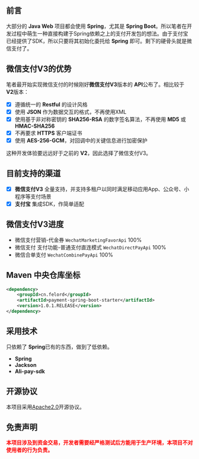 ## 前言
大部分的 **Java Web** 项目都会使用 **Spring**，尤其是 **Spring Boot**。所以笔者在开发过程中萌生一种直接构建于Spring依赖之上的支付开发包的想法。由于支付宝已经提供了SDK，所以只要将其初始化委托给 **Spring** 即可。剩下的硬骨头就是微信支付了。

## 微信支付V3的优势

笔者最开始实现微信支付的时候刚好**微信支付V3**版本的 **API**公布了。相比较于 **V2**版本：

- [x] 遵循统一的 **Restful** 的设计风格
- [x] 使用 **JSON** 作为数据交互的格式，不再使用XML
- [x] 使用基于非对称密钥的 **SHA256-RSA** 的数字签名算法，不再使用 **MD5** 或 **HMAC-SHA256**
- [x] 不再要求 **HTTPS** 客户端证书
- [x] 使用 **AES-256-GCM**，对回调中的关键信息进行加密保护

这种开发体验要远远好于之前的 **V2**，因此选择了微信支付V3。

## 目前支持的渠道

- [x] **微信支付V3** 全量支持，并支持多租户以同时满足移动应用App、公众号、小程序等支付场景
- [x] **支付宝**  集成SDK，作简单适配

## 微信支付V3进度
- 微信支付营销-代金券 `WechatMarketingFavorApi` 100%
- 微信支付 支付功能-普通支付直连模式 `WechatDirectPayApi` 100%
- 微信合单支付 `WechatCombinePayApi` 100% 

## Maven 中央仓库坐标
```xml
<dependency>
    <groupId>cn.felord</groupId>
    <artifactId>payment-spring-boot-starter</artifactId>
    <version>1.0.1.RELEASE</version>
</dependency>
```
## 采用技术
只依赖了 **Spring**已有的东西，做到了低依赖。

- **Spring**
- **Jackson**
- **Ali-pay-sdk**

## 开源协议

本项目采用[Apache2.0](https://www.apache.org/licenses/LICENSE-2.0)开源协议。

## **免责声明**

**<span style="color:red;">本项目涉及到资金交易，开发者需要经严格测试后方能用于生产环境，本项目不对使用者的行为负责。</span>**